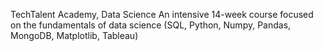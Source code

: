TechTalent Academy, Data Science
An intensive 14-week course focused on the fundamentals of data science (SQL, Python, Numpy, Pandas, MongoDB, Matplotlib, Tableau)
